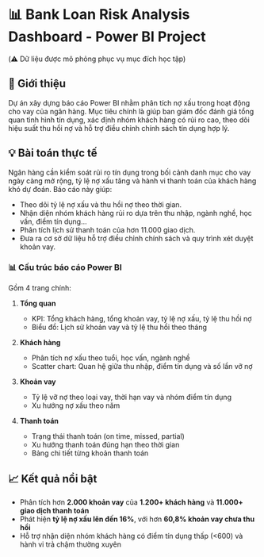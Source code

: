 # 📊 Bank Loan Risk Analysis Dashboard - Power BI Project

(⚠️ Dữ liệu được mô phỏng phục vụ mục đích học tập)

## 📝 Giới thiệu

Dự án xây dựng báo cáo Power BI nhằm phân tích nợ xấu trong hoạt động cho vay của ngân hàng. Mục tiêu chính là giúp ban giám đốc đánh giá tổng quan tình hình tín dụng, xác định nhóm khách hàng có rủi ro cao, theo dõi hiệu suất thu hồi nợ và hỗ trợ điều chỉnh chính sách tín dụng hợp lý.

## 💡 Bài toán thực tế

Ngân hàng cần kiểm soát rủi ro tín dụng trong bối cảnh danh mục cho vay ngày càng mở rộng, tỷ lệ nợ xấu tăng và hành vi thanh toán của khách hàng khó dự đoán. Báo cáo này giúp:

- Theo dõi tỷ lệ nợ xấu và thu hồi nợ theo thời gian.
- Nhận diện nhóm khách hàng rủi ro dựa trên thu nhập, ngành nghề, học vấn, điểm tín dụng...
- Phân tích lịch sử thanh toán của hơn 11.000 giao dịch.
- Đưa ra cơ sở dữ liệu hỗ trợ điều chỉnh chính sách và quy trình xét duyệt khoản vay.

### 📊 Cấu trúc báo cáo Power BI

Gồm 4 trang chính:

1. **Tổng quan**  
   - KPI: Tổng khách hàng, tổng khoản vay, tỷ lệ nợ xấu, tỷ lệ thu hồi nợ
   - Biểu đồ: Lịch sử khoản vay và tỷ lệ thu hồi theo tháng

2. **Khách hàng**  
   - Phân tích nợ xấu theo tuổi, học vấn, ngành nghề
   - Scatter chart: Quan hệ giữa thu nhập, điểm tín dụng và số lần vỡ nợ

3. **Khoản vay**  
   - Tỷ lệ vỡ nợ theo loại vay, thời hạn vay và nhóm điểm tín dụng
   - Xu hướng nợ xấu theo năm

4. **Thanh toán**  
   - Trạng thái thanh toán (on time, missed, partial)
   - Xu hướng thanh toán đúng hạn theo thời gian
   - Bảng chi tiết từng khoản thanh toán

## 📈 Kết quả nổi bật

- Phân tích hơn **2.000 khoản vay** của **1.200+ khách hàng** và **11.000+ giao dịch thanh toán**
- Phát hiện **tỷ lệ nợ xấu lên đến 16%**, với hơn **60,8% khoản vay chưa thu hồi**
- Hỗ trợ nhận diện nhóm khách hàng có điểm tín dụng thấp (<600) và hành vi trả chậm thường xuyên

